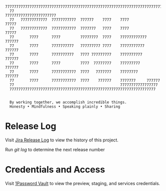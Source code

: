 ```


  7777777777777777777777777777777777777777777777777777777777777777777777777
  77                                                77777777777777777777777
  77   777777777777  77777777777  777777    7777    7777              77777
  77   777777777777  77777777777  7777777   7777    7777              77777
  77       7777      7777         77777777  7777    777777777777     777777
  77       7777      7777777777   777777777 7777    77777777777     777777
  77       7777      7777777777   7777 777777777    7777777777     777777
  77       7777      7777         7777  77777777    777777777     777777
  77       7777      77777777777  7777   7777777    77777777     777777
  77       7777      77777777777  7777    777777    7777777     777777
  77                                                77777777777777777
  777777777777777777777777777777777777777777777777777777777777777777


  By working together, we accomplish incredible things.
  Honesty • Mindfulness • Speaking plainly • Sharing

```
# Release Log

Visit [Jira Release Log](https://teamten7.atlassian.net/projects/AHSDD?orderField=RANK&selectedItem=com.atlassian.jira.jira-projects-plugin%3Arelease-page&status=no-filter) to view the history of this project.

Run _git log_ to determine the next release number

# Credentials and Access

Visit [1Password Vault](https://teamten7.1password.com/vaults/bxlcegw6efvxvapuntssloa6z4/allitems/3atv5yb6e5dojcawbwq5pjfyta) to view the preview, staging, and services credentials.
